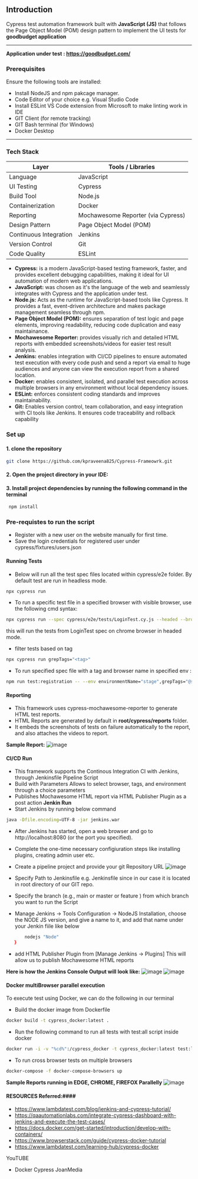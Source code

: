 
## Introduction

Cypress test automation framework built with **JavaScript (JS)** that follows the Page Object Model (POM) design pattern to implement the UI tests for **goodbudget application**

---

**Application under test : https://goodbudget.com/**

### Prerequisites

Ensure the following tools are installed:

- Install NodeJS and npm pakcage manager.
- Code Editor of your choice e.g. Visual Studio Code
- Install ESLint VS Code extension from Microsoft to make linting work in IDE
- GIT Client (for remote tracking)
- GIT Bash terminal (for Windows)
- Docker Desktop

---

### Tech Stack

| Layer                   | Tools / Libraries                                  |
|-------------------------|----------------------------------------------------|
| Language                | JavaScript                                         |
| UI Testing              | Cypress                                            |
| Build Tool              | Node.js                                            |
| Containerization        | Docker                                             |
| Reporting               | Mochawesome Reporter (via Cypress)                 |
| Design Pattern          | Page Object Model (POM)                            |
| Continuous Integration  | Jenkins                                            |
| Version Control         | Git                                                |
| Code Quality            | ESLint                                             |

- **Cypress:** is a modern JavaScript-based testing framework, faster, and provides excellent debugging capabilities, making it ideal for UI automation of modern web applications.
- **JavaScript:** was chosen as it's the language of the web and seamlessly integrates with Cypress and the application under test.
- **Node.js:** Acts as the runtime for JavaScript-based tools like Cypress. It provides a fast, event-driven architecture and makes package management seamless through npm.
- **Page Object Model (POM):** ensures separation of test logic and page elements, improving readability, reducing code duplication and easy maintainance.
- **Mochawesome Reporter:** provides visually rich and detailed HTML reports with embedded screenshots/videos for easier test result analysis.
- **Jenkins:** enables integration with CI/CD pipelines to ensure automated test execution with every code push and send a report via email to huge audiences and anyone can view the execution report from a shared location.
- **Docker:** enables consistent, isolated, and parallel test execution across multiple browsers in any environment without local dependency issues.
- **ESLint:** enforces consistent coding standards and improves maintainability.
- **Git:** Enables version control, team collaboration, and easy integration with CI tools like Jenkins. It ensures code traceability and rollback capability

### Set up

#### 1. clone the repository
``` bash
git clone https://github.com/kpraveena825/Cypress-Frameowrk.git
```
#### 2. Open the project directory in your IDE:

#### 3. Install project dependencies by running the following command in the terminal
``` bash
 npm install
```

### Pre-requistes to run the script
- Register with a new user on the website manually for first time.
- Save the login credentials for registered user under cypress/fixtures/users.json

#### Running Tests
 - Below will run all the test spec files located within cypress/e2e folder. By default test are run in headless mode.
 ``` bash 
 npx cypress run
 ```
- To run a specific test file in a specified browser with visible browser, use the following cmd syntax: 
``` bash 
npx cypress run --spec cypress/e2e/tests/LoginTest.cy.js --headed --browser chrome
```
this will run the tests from LoginTest spec on chrome browser in headed mode.

- filter tests based on tag
``` bash 
npx cypress run grepTags="<tag>" 
``` 

- To run specified spec file with a tag and browser name in specified env : 
``` bash 
npm run test:registration -- --env environmentName="stage",grepTags="@smoke" --headed --browser chrome
```

#### Reporting

- This framework uses cypress-mochawesome-reporter to generate HTML test reports.
- HTML Reports are generated by default in **root/cypress/reports** folder.
- It embeds the screenshots of tests on failure automatically to the report, and also attaches the videos to report.

**Sample Report:**
![image](https://github.com/user-attachments/assets/9796f385-dbf2-4bbb-96d9-1be5767a209e)


#### CI/CD Run
- This framework supports the Continous Integration CI with Jenkins, through Jenkinsfile Pipeline Script
- Build with Parameters Allows to select  browser, tags, and environment through a choice parameters
- Publishes Mochawesome HTML report via HTML Publisher Plugin as a post action
**Jenkin Run**
- Start Jenkins by running below command
``` bash
java -Dfile.encoding=UTF-8 -jar jenkins.war
```
- After Jenkins has started, open a web browser and go to http://localhost:8080 (or the port you specified).

- Complete the one-time necessary configiuration steps like installing plugins, creating admin user etc.
- Create a pipeline project and provide your git Repository URL
![image](https://github.com/user-attachments/assets/2225529b-8f21-45b6-a0f1-66d45fc6237e)

- Specify Path to Jenkinsfile e.g. Jenkinsfile since in our case it is located in root directory of our GIT repo.
- Specify the branch (e.g., main or master or feature ) from which branch you want to run the Script
- Manage Jenkins ->  Tools Configuration -> NodeJS Installation, choose the NODE JS version, and give a name to it, and add that name under your Jenkin fiile like below
``` bash tools {
       nodejs "Node"
   }
   ```
- add HTML Publisher Plugin from [Manage Jenkins -> Plugins] This will allow us to publish Mochawesome HTML reports

**Here is how the Jenkins Console Output will look like:**
![image](https://github.com/user-attachments/assets/1a9d2e35-061f-4a68-9b46-f7645910db4c)
![image](https://github.com/user-attachments/assets/8ef9c373-b3bf-4d5a-b688-54cceafea3c7)

#### Docker multiBrowser parallel execution
To execute test using Docker, we can do the following in our terminal
 - Build the docker image from Dockerfile
``` bash
docker build -t cypress_docker:latest . 
```
- Run the following command to run all tests with test:all script inside docker
 ``` bash
docker run -i -v "%cd%":/cypress_docker -t cypress_docker:latest test:login -- --env environmentName="local",grepTags="@smoke" --headed chrome
```
- To run cross browser tests on multiple browsers
``` bash
docker-compose -f docker-compose-browsers up
```
**Sample Reports running in EDGE, CHROME, FIREFOX Parallelly**
![image](https://github.com/user-attachments/assets/df0eee12-903f-417c-9b99-06e87b0203f6)

#### RESOURCES Referred:####
- https://www.lambdatest.com/blog/jenkins-and-cypress-tutorial/
- https://qaautomationlabs.com/integrate-cypress-dashboard-with-jenkins-and-execute-the-test-cases/
- https://docs.docker.com/get-started/introduction/develop-with-containers/
- https://www.browserstack.com/guide/cypress-docker-tutorial
- https://www.lambdatest.com/learning-hub/cypress-docker

YouTUBE

- Docker Cypress JoanMedia



